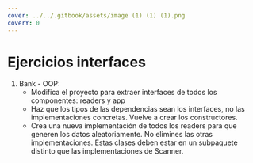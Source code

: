```yaml
---
cover: ../../.gitbook/assets/image (1) (1) (1).png
coverY: 0
---
```


# Ejercicios interfaces

1. Bank - OOP:
   * Modifica el proyecto para extraer interfaces de todos los componentes: readers y app
   * Haz que los tipos de las dependencias sean los interfaces, no las implementaciones concretas. Vuelve a crear los constructores.
   * Crea una nueva implementación de todos los readers para que generen los datos aleatoriamente. No elimines las otras implementaciones. Estas clases deben estar en un subpaquete distinto que las implementaciones de Scanner.
